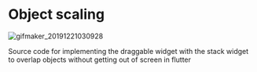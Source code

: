 # Object scaling

![gifmaker_20191221030928](https://user-images.githubusercontent.com/47230931/71300761-96cd5500-23a0-11ea-8685-3e9fce2f81e4.gif)

Source code for implementing the draggable widget with the stack widget to overlap objects without getting out of screen in flutter
